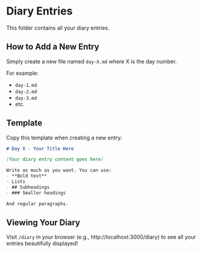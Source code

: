# Diary Entries

This folder contains all your diary entries.

## How to Add a New Entry

Simply create a new file named `day-X.md` where X is the day number.

For example:
- `day-1.md`
- `day-2.md`
- `day-3.md`
- etc.

## Template

Copy this template when creating a new entry:

```markdown
# Day X - Your Title Here

[Your diary entry content goes here]

Write as much as you want. You can use:
- **Bold text**
- Lists
- ## Subheadings
- ### Smaller headings

And regular paragraphs.
```

## Viewing Your Diary

Visit `/diary` in your browser (e.g., http://localhost:3000/diary) to see all your entries beautifully displayed!
